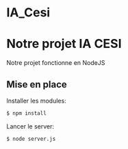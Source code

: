 # IA_Cesi

# Notre projet IA CESI

Notre projet fonctionne en NodeJS

## Mise en place 

Installer les modules:
```sh
$ npm install
```

Lancer le server:
```sh
$ node server.js
```
